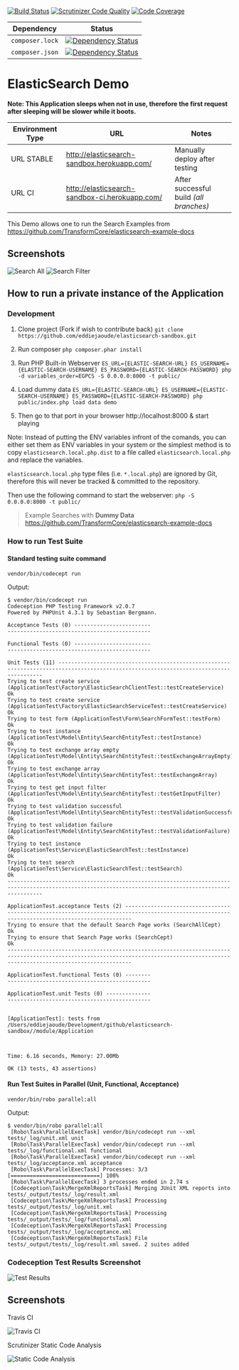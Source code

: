 [![Build Status](https://travis-ci.org/TransformCore/elasticsearch-sandbox.svg?branch=master)](https://travis-ci.org/TransformCore/elasticsearch-sandbox) 
[![Scrutinizer Code Quality](https://scrutinizer-ci.com/g/TransformCore/elasticsearch-sandbox/badges/quality-score.png?b=master)](https://scrutinizer-ci.com/g/TransformCore/elasticsearch-sandbox/?branch=master)
[![Code Coverage](https://scrutinizer-ci.com/g/TransformCore/elasticsearch-sandbox/badges/coverage.png?b=master)](https://scrutinizer-ci.com/g/TransformCore/elasticsearch-sandbox/?branch=master)

| Dependency | Status |
| ---------- | ------ |
| `composer.lock` | [![Dependency Status](https://www.versioneye.com/user/projects/542e331ebeeeeefccb000138/badge.svg?style=flat)](https://www.versioneye.com/user/projects/542e331ebeeeeefccb000138) |
| `composer.json` | [![Dependency Status](https://www.versioneye.com/user/projects/542e3319beeeee2af1000093/badge.svg?style=flat)](https://www.versioneye.com/user/projects/542e3319beeeee2af1000093) |

# ElasticSearch Demo

**Note: This Application sleeps when not in use, therefore the first request after sleeping will be slower while it boots.**


| Environment Type | URL                                            | Notes                                   |
| ---------------- | -----------------------------------------------| --------------------------------------- |
| URL STABLE       | http://elasticsearch-sandbox.herokuapp.com/    | Manually deploy after testing           |
| URL CI           | http://elasticsearch-sandbox-ci.herokuapp.com/ | After successful build *(all branches)* |

This Demo allows one to run the Search Examples from https://github.com/TransformCore/elasticsearch-example-docs

## Screenshots

![Search All](docs/screenshots/search-all.png)
![Search Filter](docs/screenshots/search-filter.png)

## How to run a private instance of the Application

### Development

1. Clone project (Fork if wish to contribute back)
`git clone https://github.com/eddiejaoude/elasticsearch-sandbox.git`

2. Run composer
`php composer.phar install`

2. Run PHP Built-in Webserver
`ES_URL={ELASTIC-SEARCH-URL} ES_USERNAME={ELASTIC-SEARCH-USERNAME} ES_PASSWORD={ELASTIC-SEARCH-PASSWORD} php -d variables_order=EGPCS -S 0.0.0.0:8000 -t public/`

3. Load dummy data
`ES_URL={ELASTIC-SEARCH-URL} ES_USERNAME={ELASTIC-SEARCH-USERNAME} ES_PASSWORD={ELASTIC-SEARCH-PASSWORD} php public/index.php load data demo`

4. Then go to that port in your browser http://localhost:8000 & start playing

Note: Instead of putting the ENV variables infront of the comands, you can either set them as ENV variables in your system or the simplest method is to copy `elasticsearch.local.php.dist` to a file called `elasticsearch.local.php` and replace the variables.

`elasticsearch.local.php` type files (i.e. `*.local.php`) are ignored by Git, therefore this will never be tracked & committed to the repository.

Then use the following command to start the webserver:
`php -S 0.0.0.0:8000 -t public/`

> Example Searches with **Dummy Data** https://github.com/TransformCore/elasticsearch-example-docs

### How to run Test Suite

#### Standard testing suite command

```
vendor/bin/codecept run
```

Output:
```
$ vendor/bin/codecept run 
Codeception PHP Testing Framework v2.0.7
Powered by PHPUnit 4.3.1 by Sebastian Bergmann.

Acceptance Tests (0) ------------------------
---------------------------------------------

Functional Tests (0) ------------------------
---------------------------------------------

Unit Tests (11) ---------------------------------------------------------------------------------------------------------------------------------------
Trying to test create service (ApplicationTest\Factory\ElasticSearchClientTest::testCreateService)                                                Ok
Trying to test create service (ApplicationTest\Factory\ElasticSearchServiceTest::testCreateService)                                               Ok
Trying to test form (ApplicationTest\Form\SearchFormTest::testForm)                                                                               Ok
Trying to test instance (ApplicationTest\Model\Entity\SearchEntityTest::testInstance)                                                             Ok
Trying to test exchange array empty (ApplicationTest\Model\Entity\SearchEntityTest::testExchangeArrayEmpty)                                       Ok
Trying to test exchange array (ApplicationTest\Model\Entity\SearchEntityTest::testExchangeArray)                                                  Ok
Trying to test get input filter (ApplicationTest\Model\Entity\SearchEntityTest::testGetInputFilter)                                               Ok
Trying to test validation successful (ApplicationTest\Model\Entity\SearchEntityTest::testValidationSuccessful)                                    Ok
Trying to test validation failure (ApplicationTest\Model\Entity\SearchEntityTest::testValidationFailure)                                          Ok
Trying to test instance (ApplicationTest\Service\ElasticSearchTest::testInstance)                                                                 Ok
Trying to test search (ApplicationTest\Service\ElasticSearchTest::testSearch)                                                                     Ok
-------------------------------------------------------------------------------------------------------------------------------------------------------

ApplicationTest.acceptance Tests (2) ----------------------------------------------------------------------------------------------------------------------------------------------
Trying to ensure that the default Search Page works (SearchAllCept)                                                                                                           Ok
Trying to ensure that Search Page works (SearchCept)                                                                                                                          Ok
-----------------------------------------------------------------------------------------------------------------------------------------------------------------------------------

ApplicationTest.functional Tests (0) --------
---------------------------------------------

ApplicationTest.unit Tests (0) --------------
---------------------------------------------


[ApplicationTest]: tests from /Users/eddiejaoude/Development/github/elasticsearch-sandbox//module/Application



Time: 6.16 seconds, Memory: 27.00Mb

OK (13 tests, 43 assertions)
```


#### Run Test Suites in Parallel (Unit, Functional, Acceptance)

```
vendor/bin/robo parallel:all
```

Output:
```
$ vendor/bin/robo parallel:all
 [Robo\Task\ParallelExecTask] vendor/bin/codecept run --xml tests/_log/unit.xml unit
 [Robo\Task\ParallelExecTask] vendor/bin/codecept run --xml tests/_log/functional.xml functional
 [Robo\Task\ParallelExecTask] vendor/bin/codecept run --xml tests/_log/acceptance.xml acceptance
 [Robo\Task\ParallelExecTask] Processes: 3/3 [============================] 100%
 [Robo\Task\ParallelExecTask] 3 processes ended in 2.74 s
 [Codeception\Task\MergeXmlReportsTask] Merging JUnit XML reports into tests/_output/tests/_log/result.xml
 [Codeception\Task\MergeXmlReportsTask] Processing tests/_output/tests/_log/unit.xml
 [Codeception\Task\MergeXmlReportsTask] Processing tests/_output/tests/_log/functional.xml
 [Codeception\Task\MergeXmlReportsTask] Processing tests/_output/tests/_log/acceptance.xml
 [Codeception\Task\MergeXmlReportsTask] File tests/_output/tests/_log/result.xml saved. 2 suites added
```

### Codeception Test Results Screenshot

![Test Results](docs/screenshots/test-results.png)

## Screenshots

Travis CI

![Travis CI](docs/screenshots/travis-ci.png)

Scrutinizer Static Code Analysis

![Static Code Analysis](docs/screenshots/static-code-analysis.png)
